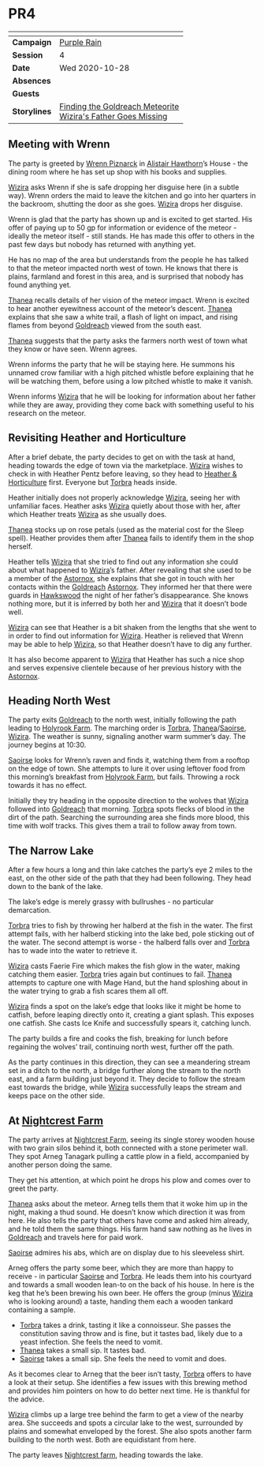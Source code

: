 # PR4

| []() | |
| --- | --- |
| **Campaign** | [Purple Rain](../README.md) |
| **Session** | 4 |
| **Date** | Wed 2020-10-28 |
| **Absences** | |
| **Guests** | |
| **Storylines** | [Finding the Goldreach Meteorite](../storylines.md/finding-the-goldreach-meteorite.md)<br />[Wizira's Father Goes Missing](../storylines.md/wiziras-father-goes-missing.md) |

## Meeting with Wrenn

The party is greeted by [Wrenn Piznarck](../../../astarus/people/wrenn-piznarck.md) in [Alistair Hawthorn](../../../astarus/people/alistair-hawthorn.md)’s House - the dining room where he has set up shop with his books and supplies.

[Wizira](../../../astarus/people/wizira.md) asks Wrenn if she is safe dropping her disguise here (in a subtle way). Wrenn orders the maid to leave the kitchen and go into her quarters in the backroom, shutting the door as she goes. [Wizira](../../../astarus/people/wizira.md) drops her disguise.

Wrenn is glad that the party has shown up and is excited to get started. His offer of paying up to 50 gp for information or evidence of the meteor - ideally the meteor itself - still stands. He has made this offer to others in the past few days but nobody has returned with anything yet.

He has no map of the area but understands from the people he has talked to that the meteor impacted north west of town. He knows that there is plains, farmland and forest in this area, and is surprised that nobody has found anything yet.

[Thanea](../../../astarus/people/thanea.md) recalls details of her vision of the meteor impact. Wrenn is excited to hear another eyewitness account of the meteor’s descent. [Thanea](../../../astarus/people/thanea.md) explains that she saw a white trail, a flash of light on impact, and rising flames from beyond [Goldreach](../../../astarus/civilisations/kingdom-of-astor/settlements/goldreach/README.md) viewed from the south east.

[Thanea](../../../astarus/people/thanea.md) suggests that the party asks the farmers north west of town what they know or have seen. Wrenn agrees.

Wrenn informs the party that he will be staying here. He summons his unnamed crow familiar with a high pitched whistle before explaining that he will be watching them, before using a low pitched whistle to make it vanish.

Wrenn informs [Wizira](../../../astarus/people/wizira.md) that he will be looking for information about her father while they are away, providing they come back with something useful to his research on the meteor.

## Revisiting Heather and Horticulture

After a brief debate, the party decides to get on with the task at hand, heading towards the edge of town via the marketplace. [Wizira](../../../astarus/people/wizira.md) wishes to check in with Heather Pentz before leaving, so they head to [Heather & Horticulture](../../../astarus/civilisations/kingdom-of-astor/settlements/goldreach/places/heather-and-horticulture.md) first. Everyone but [Torbra](../../../astarus/people/torbra.md) heads inside.

Heather initially does not properly acknowledge [Wizira](../../../astarus/people/wizira.md), seeing her with unfamiliar faces. Heather asks [Wizira](../../../astarus/people/wizira.md) quietly about those with her, after which Heather treats [Wizira](../../../astarus/people/wizira.md) as she usually does.

[Thanea](../../../astarus/people/thanea.md) stocks up on rose petals (used as the material cost for the Sleep spell). Heather provides them after [Thanea](../../../astarus/people/thanea.md) fails to identify them in the shop herself.

Heather tells [Wizira](../../../astarus/people/wizira.md) that she tried to find out any information she could about what happened to [Wizira](../../../astarus/people/wizira.md)’s father. After revealing that she used to be a member of the [Astornox](../../../astarus/civilisations/kingdom-of-astor/organisations/astornox.md), she explains that she got in touch with her contacts within the [Goldreach](../../../astarus/civilisations/kingdom-of-astor/settlements/goldreach/README.md) [Astornox](../../../astarus/civilisations/kingdom-of-astor/organisations/astornox.md). They informed her that there were guards in [Hawkswood](../../../astarus/places/forests/hawkswood.md) the night of her father’s disappearance. She knows nothing more, but it is inferred by both her and [Wizira](../../../astarus/people/wizira.md) that it doesn’t bode well.

[Wizira](../../../astarus/people/wizira.md) can see that Heather is a bit shaken from the lengths that she went to in order to find out information for [Wizira](../../../astarus/people/wizira.md). Heather is relieved that Wrenn may be able to help [Wizira](../../../astarus/people/wizira.md), so that Heather doesn’t have to dig any further.

It has also become apparent to [Wizira](../../../astarus/people/wizira.md) that Heather has such a nice shop and serves expensive clientele because of her previous history with the [Astornox](../../../astarus/civilisations/kingdom-of-astor/organisations/astornox.md).

## Heading North West

The party exits [Goldreach](../../../astarus/civilisations/kingdom-of-astor/settlements/goldreach/README.md) to the north west, initially following the path leading to [Holyrook Farm](../../../astarus/civilisations/kingdom-of-astor/settlements/goldreach/places/holyrook-farm.md). The marching order is [Torbra](../../../astarus/people/torbra.md), [Thanea](../../../astarus/people/thanea.md)/[Saoirse](../../../astarus/people/saoirse.md), [Wizira](../../../astarus/people/wizira.md). The weather is sunny, signaling another warm summer’s day. The journey begins at 10:30.

[Saoirse](../../../astarus/people/saoirse.md) looks for Wrenn’s raven and finds it, watching them from a rooftop on the edge of town. She attempts to lure it over using leftover food from this morning’s breakfast from [Holyrook Farm](../../../astarus/civilisations/kingdom-of-astor/settlements/goldreach/places/holyrook-farm.md), but fails. Throwing a rock towards it has no effect.

Initially they try heading in the opposite direction to the wolves that [Wizira](../../../astarus/people/wizira.md) followed into [Goldreach](../../../astarus/civilisations/kingdom-of-astor/settlements/goldreach/README.md) that morning. [Torbra](../../../astarus/people/torbra.md) spots flecks of blood in the dirt of the path. Searching the surrounding area she finds more blood, this time with wolf tracks. This gives them a trail to follow away from town.

## The Narrow Lake

After a few hours a long and thin lake catches the party’s eye 2 miles to the east, on the other side of the path that they had been following. They head down to the bank of the lake.

The lake’s edge is merely grassy with bullrushes - no particular demarcation.

[Torbra](../../../astarus/people/torbra.md) tries to fish by throwing her halberd at the fish in the water. The first attempt fails, with her halberd sticking into the lake bed, pole sticking out of the water. The second attempt is worse - the halberd falls over and [Torbra](../../../astarus/people/torbra.md) has to wade into the water to retrieve it.

[Wizira](../../../astarus/people/wizira.md) casts Faerie Fire which makes the fish glow in the water, making catching them easier. [Torbra](../../../astarus/people/torbra.md) tries again but continues to fail. [Thanea](../../../astarus/people/thanea.md) attempts to capture one with Mage Hand, but the hand sploshing about in the water trying to grab a fish scares them all off.

[Wizira](../../../astarus/people/wizira.md) finds a spot on the lake’s edge that looks like it might be home to catfish, before leaping directly onto it, creating a giant splash. This exposes one catfish. She casts Ice Knife and successfully spears it, catching lunch.

The party builds a fire and cooks the fish, breaking for lunch before regaining the wolves’ trail, continuing north west, further off the path.

As the party continues in this direction, they can see a meandering stream set in a ditch to the north, a bridge further along the stream to the north east, and a farm building just beyond it. They decide to follow the stream east towards the bridge, while [Wizira](../../../astarus/people/wizira.md) successfully leaps the stream and keeps pace on the other side.

## At [Nightcrest Farm](../../../astarus/civilisations/kingdom-of-astor/settlements/goldreach/places/nightcrest-farm.md)

The party arrives at [Nightcrest Farm](../../../astarus/civilisations/kingdom-of-astor/settlements/goldreach/places/nightcrest-farm.md), seeing its single storey wooden house with two grain silos behind it, both connected with a stone perimeter wall. They spot Arneg Tanagark pulling a cattle plow in a field, accompanied by another person doing the same.

They get his attention, at which point he drops his plow and comes over to greet the party.

[Thanea](../../../astarus/people/thanea.md) asks about the meteor. Arneg tells them that it woke him up in the night, making a thud sound. He doesn’t know which direction it was from here. He also tells the party that others have come and asked him already, and he told them the same things. His farm hand saw nothing as he lives in [Goldreach](../../../astarus/civilisations/kingdom-of-astor/settlements/goldreach/README.md) and travels here for paid work.

[Saoirse](../../../astarus/people/saoirse.md) admires his abs, which are on display due to his sleeveless shirt.

Arneg offers the party some beer, which they are more than happy to receive - in particular [Saoirse](../../../astarus/people/saoirse.md) and [Torbra](../../../astarus/people/torbra.md). He leads them into his courtyard and towards a small wooden lean-to on the back of his house. In here is the keg that he’s been brewing his own beer. He offers the group (minus [Wizira](../../../astarus/people/wizira.md) who is looking around) a taste, handing them each a wooden tankard containing a sample. 

- [Torbra](../../../astarus/people/torbra.md) takes a drink, tasting it like a connoisseur. She passes the constitution saving throw and is fine, but it tastes bad, likely due to a yeast infection. She feels the need to vomit.
- [Thanea](../../../astarus/people/thanea.md) takes a small sip. It tastes bad.
- [Saoirse](../../../astarus/people/saoirse.md) takes a small sip. She feels the need to vomit and does.

As it becomes clear to Arneg that the beer isn’t tasty, [Torbra](../../../astarus/people/torbra.md) offers to have a look at their setup. She identifies a few issues with this brewing method and provides him pointers on how to do better next time. He is thankful for the advice.

[Wizira](../../../astarus/people/wizira.md) climbs up a large tree behind the farm to get a view of the nearby area. She succeeds and spots a circular lake to the west, surrounded by plains and somewhat enveloped by the forest. She also spots another farm building to the north west. Both are equidistant from here.

The party leaves [Nightcrest farm](../../../astarus/civilisations/kingdom-of-astor/settlements/goldreach/places/nightcrest-farm.md), heading towards the lake.
